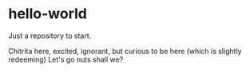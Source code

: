 # hello-world
Just a repository to start.

Chitrita here, excited, ignorant, but curious to be here (which is slightly redeeming)
Let's go nuts shall we? 
